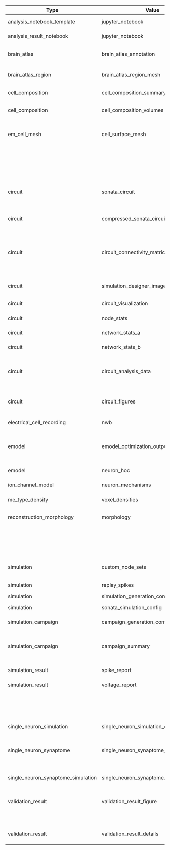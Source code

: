 | Type                                  | Value                                             | Content-Type       | Suffix          | Description                                                                                                 |
| ------------------------------------- | ------------------------------------------------- | ------------------ | --------------- | ----------------------------------------------------------------------------------------------------------- |
| analysis_notebook_template            | jupyter_notebook                                  | application/x-ipynb+json  | .ipynb    |   Jupyter notebook file.
| analysis_result_notebook              | jupyter_notebook                                  | application/x-ipynb+json  | .ipynb    |   Jupyter notebook file.
| brain_atlas                           | brain_atlas_annotation                            | application/nrrd   | .nrrd           | Brain atlas annotation nrrd volume.                                                                         |
| brain_atlas_region                    | brain_atlas_region_mesh                           | application/obj    | .obj            | Brain atlas region mesh geometry object.                                                                    |
| cell_composition                      | cell_composition_summary                          | application/json   | .json           | Region/mtype/etype densities summary                                                                        |
| cell_composition                      | cell_composition_volumes                          | application/json   | .json           | mtype/etype voxel densities composition                                                                     |
| em_cell_mesh                          | cell_surface_mesh                                 | application/x-hdf5 | .h5             | a triangle mesh describing the surface of a cell in h5 format
|                                       |                                                   | application/obj    | .obj            | a triangle mesh describing the surface of a cell in obj format
| circuit                               | sonata_circuit                                    | N/A                | N/A (directory) | SONATA circuit, but have a circuit_config.json in the root of the directory                                 |
| circuit                               | compressed_sonata_circuit                         | application/gzip   | .gz             | Compressed SONATA circuit in GZIP format                                                                    |
| circuit                               | circuit_connectivity_matrices                     | N/A                | N/A (directory) | Connectivity matrices in ConnectomeUtilities format, with a matrix_config.json in the root of the directory |
| circuit                               | simulation_designer_image                         | image/png          | .png            | Circuit image used by simulation designer GUI                                                               |
| circuit                               | circuit_visualization                             | image/webp         | .webp           | Circuit visualization image                                                                                 |
| circuit                               | node_stats                                        | image/webp         | .webp           | Circuit node statistics image                                                                               |
| circuit                               | network_stats_a                                   | image/webp         | .webp           | Circuit network statistics image a                                                                          |
| circuit                               | network_stats_b                                   | image/webp         | .webp           | Circuit network statistics image b                                                                          |
| circuit                               | circuit_analysis_data                             | N/A                | N/A (directory) | Circuit analysis data with an analysis_config.json in the root of the directory                             |
| circuit                               | circuit_figures                                   | N/A                | N/A (directory) | Circuit figures with a figure_config.json in the root of the directory                                      |
| electrical_cell_recording             | nwb                                               | application/nwb    | .nwb            | Electrophysiological timeseries data                                                                        |
| emodel                                | emodel_optimization_output                        | application/json   | .json           | Electrical model optimized parameters, and electrical feature: values and scores                            |
| emodel                                | neuron_hoc                                        | application/hoc    | .hoc            | Electrical model NEURON template                                                                            |
| ion_channel_model                     | neuron_mechanisms                                 | application/mod    | .mod            | Ionic mechanisms file                                                                                       |
| me_type_density                       | voxel_densities                                   | application/nrrd   | .nrrd           | Morpho-electric cell voxel densities                                                                        |
| reconstruction_morphology             | morphology                                        | application/asc    | .asc            | Morphology in Neurolucida ASCII format                                                                      |
|                                       |                                                   | application/swc    | .swc            | Morphology in SWC format                                                                                    |
|                                       |                                                   | application/x-hdf5 | .h5             | Morphology in HDF5 format                                                                                   |
| simulation                            | custom_node_sets                                  | application/json   | .json           | Node set groups for regions, mtypes, etc.                                                                   |
| simulation                            | replay_spikes                                     | application/x-hdf5 | .h5             |                                                                                                             |
| simulation                            | simulation_generation_config                      | application/json   | .json           |                                                                                                             |
| simulation                            | sonata_simulation_config                          | application/json   | .json           | Simulation SONATA configuration                                                                             |
| simulation_campaign                   | campaign_generation_config                        | application/json   | .json           | Campaign configuration                                                                                      |
| simulation_campaign                   | campaign_summary                                  | application/json   | .json           | Summary of generated campaign listing all created simulation configs                                        |
| simulation_result                     | spike_report                                      | application/x-hdf5 | .h5             | Simulation spikes report                                                                                    |
| simulation_result                     | voltage_report                                    | application/x-hdf5 | .h5             | Simulation voltage report                                                                                   |
|                                       |                                                   | application/nwb    | .nwb            | Simulation voltage report in NWB format                                                                     |
| single_neuron_simulation              | single_neuron_simulation_data                     | application/json   | .json           | single neuron simulation configuration and timeseries output                                                |
| single_neuron_synaptome               | single_neuron_synaptome_config                    | application/json   | .json           | single neuron synaptome configuration                                                                       |
| single_neuron_synaptome_simulation    | single_neuron_synaptome_simulation_data           | application/json   | .json           | single neuron synaptome simulation configuration and timeseries output                                      |
| validation_result                     | validation_result_figure                          | application/pdf    | .pdf            | Validation result figure, pdf                                                                               |
|                                       |                                                   | application/png    | .png            | Validation result figure, png (legacy)                                                                      |
| validation_result                     | validation_result_details                         | text/plain         | .txt            | Log and details about the validation execution                                                              |
